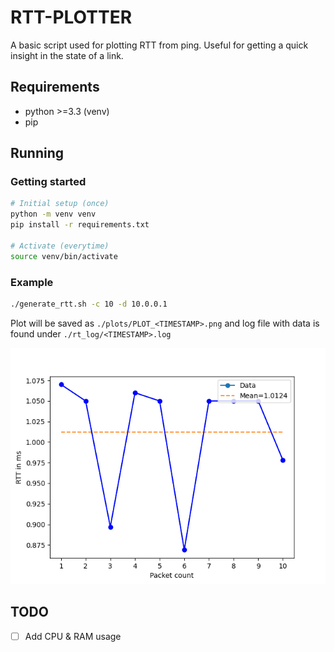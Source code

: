 # RTT-PLOTTER

A basic script used for plotting RTT from ping.
Useful for getting a quick insight in the state of a link.

## Requirements

- python >=3.3 (venv)
- pip

## Running

### Getting started

```bash
# Initial setup (once)
python -m venv venv
pip install -r requirements.txt

# Activate (everytime)
source venv/bin/activate
```

### Example

```bash
./generate_rtt.sh -c 10 -d 10.0.0.1
```

Plot will be saved as `./plots/PLOT_<TIMESTAMP>.png` and log file with data is found under `./rt_log/<TIMESTAMP>.log`

![Example plot](./example_out.png)

## TODO

- [ ] Add CPU & RAM usage
